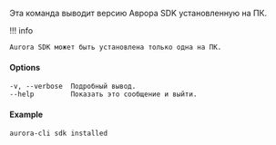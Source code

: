 Эта команда выводит версию Аврора SDK установленную на ПК.

!!! info

    Aurora SDK может быть установлена только одна на ПК.

#### Options

```shell
-v, --verbose  Подробный вывод.
--help         Показать это сообщение и выйти.
```

#### Example

```shell
aurora-cli sdk installed
```
